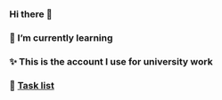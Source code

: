 ### Hi there 👋
### 🌱 I’m currently learning
### ✨ This is the account I use for university work
### 🤞 [Task list](https://github.com/Jose0J)
<!--
**JoseSLK/JoseSLK** is a ✨ _special_ ✨ repository because its `README.md` (this file) appears on your GitHub profile.

Here are some ideas to get you started:

- 🔭 I’m currently working on ...
- 🌱 I’m currently learning ...
- 👯 I’m looking to collaborate on ...
- 🤔 I’m looking for help with ...
- 💬 Ask me about ...
- 📫 How to reach me: ...
- 😄 Pronouns: ...
- ⚡ Fun fact: ...
-->
